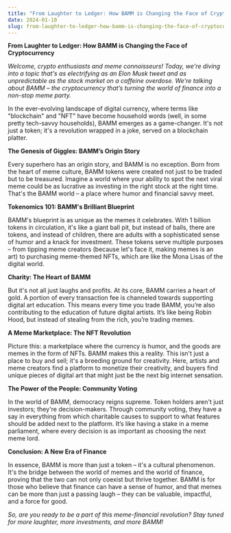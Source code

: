 ```yaml
---
title: "From Laughter to Ledger: How BAMM is Changing the Face of Cryptocurrency"
date: 2024-01-10
slug: from-laughter-to-ledger-how-bamm-is-changing-the-face-of-cryptocurrency
---
```


**From Laughter to Ledger: How BAMM is Changing the Face of Cryptocurrency**

*Welcome, crypto enthusiasts and meme connoisseurs! Today, we're diving into a topic that's as electrifying as an Elon Musk tweet and as unpredictable as the stock market on a caffeine overdose. We're talking about BAMM – the cryptocurrency that’s turning the world of finance into a non-stop meme party.*

In the ever-evolving landscape of digital currency, where terms like "blockchain" and "NFT" have become household words (well, in some pretty tech-savvy households), BAMM emerges as a game-changer. It's not just a token; it's a revolution wrapped in a joke, served on a blockchain platter.

**The Genesis of Giggles: BAMM’s Origin Story**

Every superhero has an origin story, and BAMM is no exception. Born from the heart of meme culture, BAMM tokens were created not just to be traded but to be treasured. Imagine a world where your ability to spot the next viral meme could be as lucrative as investing in the right stock at the right time. That's the BAMM world – a place where humor and financial savvy meet.

**Tokenomics 101: BAMM's Brilliant Blueprint**

BAMM's blueprint is as unique as the memes it celebrates. With 1 billion tokens in circulation, it's like a giant ball pit, but instead of balls, there are tokens, and instead of children, there are adults with a sophisticated sense of humor and a knack for investment. These tokens serve multiple purposes – from tipping meme creators (because let's face it, making memes is an art) to purchasing meme-themed NFTs, which are like the Mona Lisas of the digital world.

**Charity: The Heart of BAMM**

But it's not all just laughs and profits. At its core, BAMM carries a heart of gold. A portion of every transaction fee is channeled towards supporting digital art education. This means every time you trade BAMM, you’re also contributing to the education of future digital artists. It’s like being Robin Hood, but instead of stealing from the rich, you’re trading memes.

**A Meme Marketplace: The NFT Revolution**

Picture this: a marketplace where the currency is humor, and the goods are memes in the form of NFTs. BAMM makes this a reality. This isn't just a place to buy and sell; it's a breeding ground for creativity. Here, artists and meme creators find a platform to monetize their creativity, and buyers find unique pieces of digital art that might just be the next big internet sensation.

**The Power of the People: Community Voting**

In the world of BAMM, democracy reigns supreme. Token holders aren't just investors; they're decision-makers. Through community voting, they have a say in everything from which charitable causes to support to what features should be added next to the platform. It’s like having a stake in a meme parliament, where every decision is as important as choosing the next meme lord.

**Conclusion: A New Era of Finance**

In essence, BAMM is more than just a token – it's a cultural phenomenon. It's the bridge between the world of memes and the world of finance, proving that the two can not only coexist but thrive together. BAMM is for those who believe that finance can have a sense of humor, and that memes can be more than just a passing laugh – they can be valuable, impactful, and a force for good.

*So, are you ready to be a part of this meme-financial revolution? Stay tuned for more laughter, more investments, and more BAMM!*